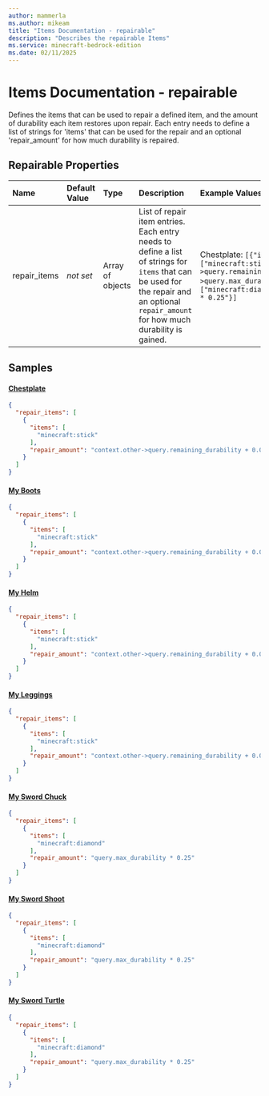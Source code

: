 ```yaml
---
author: mammerla
ms.author: mikeam
title: "Items Documentation - repairable"
description: "Describes the repairable Items"
ms.service: minecraft-bedrock-edition
ms.date: 02/11/2025 
---
```


# Items Documentation - repairable

Defines the items that can be used to repair a defined item, and the amount of durability each item restores upon repair. Each entry needs to define a list of strings for 'items' that can be used for the repair and an optional 'repair_amount' for how much durability is repaired.


## Repairable Properties

|Name       |Default Value |Type |Description |Example Values |
|:----------|:-------------|:----|:-----------|:------------- |
| repair_items | *not set* | Array of objects | List of repair item entries. Each entry needs to define a list of strings for `items` that can be used for the repair and an optional `repair_amount` for how much durability is gained. | Chestplate: `[{"items":["minecraft:stick"],"repair_amount":"context.other->query.remaining_durability + 0.05 * context.other->query.max_durability"}]`, My Sword Chuck: `[{"items":["minecraft:diamond"],"repair_amount":"query.max_durability * 0.25"}]` | 

## Samples

#### [Chestplate](https://github.com/microsoft/minecraft-samples/tree/main/custom_items/behavior_packs/custom_item/items/chestplate.json)


```json
{
  "repair_items": [
    {
      "items": [
        "minecraft:stick"
      ],
      "repair_amount": "context.other->query.remaining_durability + 0.05 * context.other->query.max_durability"
    }
  ]
}
```

#### [My Boots](https://github.com/microsoft/minecraft-samples/tree/main/custom_items/behavior_packs/custom_item/items/my_boots.json)


```json
{
  "repair_items": [
    {
      "items": [
        "minecraft:stick"
      ],
      "repair_amount": "context.other->query.remaining_durability + 0.05 * context.other->query.max_durability"
    }
  ]
}
```

#### [My Helm](https://github.com/microsoft/minecraft-samples/tree/main/custom_items/behavior_packs/custom_item/items/my_helm.json)


```json
{
  "repair_items": [
    {
      "items": [
        "minecraft:stick"
      ],
      "repair_amount": "context.other->query.remaining_durability + 0.05 * context.other->query.max_durability"
    }
  ]
}
```

#### [My Leggings](https://github.com/microsoft/minecraft-samples/tree/main/custom_items/behavior_packs/custom_item/items/my_leggings.json)


```json
{
  "repair_items": [
    {
      "items": [
        "minecraft:stick"
      ],
      "repair_amount": "context.other->query.remaining_durability + 0.05 * context.other->query.max_durability"
    }
  ]
}
```

#### [My Sword Chuck](https://github.com/microsoft/minecraft-samples/tree/main/custom_items/behavior_packs/custom_item/items/my_sword_chuck.json)


```json
{
  "repair_items": [
    {
      "items": [
        "minecraft:diamond"
      ],
      "repair_amount": "query.max_durability * 0.25"
    }
  ]
}
```

#### [My Sword Shoot](https://github.com/microsoft/minecraft-samples/tree/main/custom_items/behavior_packs/custom_item/items/my_sword_shoot.json)


```json
{
  "repair_items": [
    {
      "items": [
        "minecraft:diamond"
      ],
      "repair_amount": "query.max_durability * 0.25"
    }
  ]
}
```

#### [My Sword Turtle](https://github.com/microsoft/minecraft-samples/tree/main/custom_items/behavior_packs/custom_item/items/my_sword_turtle.json)


```json
{
  "repair_items": [
    {
      "items": [
        "minecraft:diamond"
      ],
      "repair_amount": "query.max_durability * 0.25"
    }
  ]
}
```
